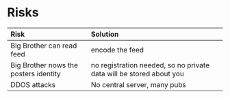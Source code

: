 # Risks

| Risk | Solution |
| :-- | :-- |
| Big Brother can read feed | encode the feed |
| Big Brother nows the posters identity | no registration needed, so no private data will be stored about you |
| DDOS attacks| No central server, many pubs|